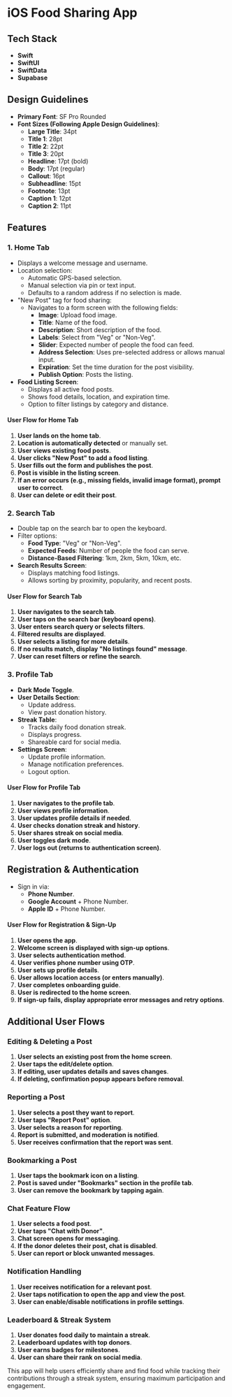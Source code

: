 # iOS Food Sharing App

## Tech Stack
- **Swift**
- **SwiftUI**
- **SwiftData**
- **Supabase**

## Design Guidelines
- **Primary Font**: SF Pro Rounded
- **Font Sizes (Following Apple Design Guidelines)**:
  - **Large Title**: 34pt
  - **Title 1**: 28pt
  - **Title 2**: 22pt
  - **Title 3**: 20pt
  - **Headline**: 17pt (bold)
  - **Body**: 17pt (regular)
  - **Callout**: 16pt
  - **Subheadline**: 15pt
  - **Footnote**: 13pt
  - **Caption 1**: 12pt
  - **Caption 2**: 11pt

## Features

### 1. **Home Tab**
- Displays a welcome message and username.
- Location selection:
  - Automatic GPS-based selection.
  - Manual selection via pin or text input.
  - Defaults to a random address if no selection is made.
- "New Post" tag for food sharing:
  - Navigates to a form screen with the following fields:
    - **Image**: Upload food image.
    - **Title**: Name of the food.
    - **Description**: Short description of the food.
    - **Labels**: Select from "Veg" or "Non-Veg".
    - **Slider**: Expected number of people the food can feed.
    - **Address Selection**: Uses pre-selected address or allows manual input.
    - **Expiration**: Set the time duration for the post visibility.
    - **Publish Option**: Posts the listing.
- **Food Listing Screen**:
  - Displays all active food posts.
  - Shows food details, location, and expiration time.
  - Option to filter listings by category and distance.

#### **User Flow for Home Tab**
1. **User lands on the home tab**.
2. **Location is automatically detected** or manually set.
3. **User views existing food posts**.
4. **User clicks "New Post" to add a food listing**.
5. **User fills out the form and publishes the post**.
6. **Post is visible in the listing screen**.
7. **If an error occurs (e.g., missing fields, invalid image format), prompt user to correct**.
8. **User can delete or edit their post**.

### 2. **Search Tab**
- Double tap on the search bar to open the keyboard.
- Filter options:
  - **Food Type**: "Veg" or "Non-Veg".
  - **Expected Feeds**: Number of people the food can serve.
  - **Distance-Based Filtering**: 1km, 2km, 5km, 10km, etc.
- **Search Results Screen**:
  - Displays matching food listings.
  - Allows sorting by proximity, popularity, and recent posts.

#### **User Flow for Search Tab**
1. **User navigates to the search tab**.
2. **User taps on the search bar (keyboard opens)**.
3. **User enters search query or selects filters**.
4. **Filtered results are displayed**.
5. **User selects a listing for more details**.
6. **If no results match, display "No listings found" message**.
7. **User can reset filters or refine the search**.

### 3. **Profile Tab**
- **Dark Mode Toggle**.
- **User Details Section**:
  - Update address.
  - View past donation history.
- **Streak Table**:
  - Tracks daily food donation streak.
  - Displays progress.
  - Shareable card for social media.
- **Settings Screen**:
  - Update profile information.
  - Manage notification preferences.
  - Logout option.

#### **User Flow for Profile Tab**
1. **User navigates to the profile tab**.
2. **User views profile information**.
3. **User updates profile details if needed**.
4. **User checks donation streak and history**.
5. **User shares streak on social media**.
6. **User toggles dark mode**.
7. **User logs out (returns to authentication screen)**.

## Registration & Authentication
- Sign in via:
  - **Phone Number**.
  - **Google Account** + Phone Number.
  - **Apple ID** + Phone Number.

#### **User Flow for Registration & Sign-Up**
1. **User opens the app**.
2. **Welcome screen is displayed with sign-up options**.
3. **User selects authentication method**.
4. **User verifies phone number using OTP**.
5. **User sets up profile details**.
6. **User allows location access (or enters manually)**.
7. **User completes onboarding guide**.
8. **User is redirected to the home screen**.
9. **If sign-up fails, display appropriate error messages and retry options**.

## Additional User Flows

### **Editing & Deleting a Post**
1. **User selects an existing post from the home screen**.
2. **User taps the edit/delete option**.
3. **If editing, user updates details and saves changes**.
4. **If deleting, confirmation popup appears before removal**.

### **Reporting a Post**
1. **User selects a post they want to report**.
2. **User taps "Report Post" option**.
3. **User selects a reason for reporting**.
4. **Report is submitted, and moderation is notified**.
5. **User receives confirmation that the report was sent**.

### **Bookmarking a Post**
1. **User taps the bookmark icon on a listing**.
2. **Post is saved under "Bookmarks" section in the profile tab**.
3. **User can remove the bookmark by tapping again**.

### **Chat Feature Flow**
1. **User selects a food post**.
2. **User taps "Chat with Donor"**.
3. **Chat screen opens for messaging**.
4. **If the donor deletes their post, chat is disabled**.
5. **User can report or block unwanted messages**.

### **Notification Handling**
1. **User receives notification for a relevant post**.
2. **User taps notification to open the app and view the post**.
3. **User can enable/disable notifications in profile settings**.

### **Leaderboard & Streak System**
1. **User donates food daily to maintain a streak**.
2. **Leaderboard updates with top donors**.
3. **User earns badges for milestones**.
4. **User can share their rank on social media**.

This app will help users efficiently share and find food while tracking their contributions through a streak system, ensuring maximum participation and engagement.
